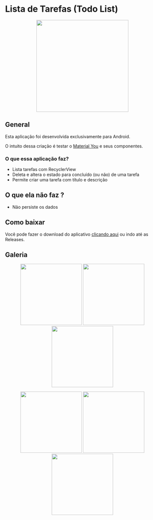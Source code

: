 # Lista de Tarefas (Todo List)

<div align="center">
  <img width=300 src="https://i.imgur.com/A3pgriq.jpg"/>
</div>

## General

Esta aplicação foi desenvolvida exclusivamente para Android.

O intuito dessa criação é testar o [Material You](https://m3.material.io/) e seus componentes.

### O que essa aplicação faz?

* Lista tarefas com RecyclerView
* Deleta e altera o estado para concluído (ou não) de uma tarefa
* Permite criar uma tarefa com título e descrição

## O que ela não faz ?

* Não persiste os dados

## Como baixar

Você pode fazer o download do aplicativo [clicando aqui](https://github.com/matheusperezz/task-list/releases/download/v1.0.0/app-task-list.apk) ou indo até as Releases.

## Galeria

<div align="center">

  <img width=200 src="https://i.imgur.com/bQ6Ay5D.jpg"/>

  <img width=200 src="https://i.imgur.com/hoyMVkQ.jpg">
  
  <img src="https://i.imgur.com/0MJueAL.jpg" width=200/>

</div>

<p align="center">
  <img src="https://i.imgur.com/MfwY9MT.jpg" width=200/>

  <img src="https://i.imgur.com/6pAj4Vu.jpg" width=200/>

  <img src="https://i.imgur.com/IOQjHmX.jpg" width=200/>

</p>

## 
